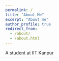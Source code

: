 ```yaml
---
permalink: /
title: "About Me"
excerpt: "About me"
author_profile: true
redirect_from: 
  - /about/
  - /about.html
---
```


A student at IIT Kanpur
